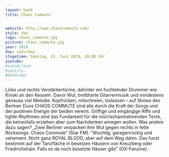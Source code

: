 ```yaml
---
layout: band
title: Chaos Commute


website: http://www.chaoscommute.com/
style: tba
logo: chaos_commute.jpg
picture: chaos_commute.jpg
year: 2019
day: saturday
stagetime: Samstag, 15. Juni 2019, 20:00 Uhr
youtube:
#soundcloud:
#spotify:
#bandcamp:
---
```


Links und rechts Verstärkertürme, dahinter ein fuchtelnder Drummer wie Kinski an den Kesseln.
Davor Wut, brettharte Gitarrenmusik und mindestens genauso viel Melodie. Kopfnicken,
mitschreien, loslassen – auf Shows des Berliner Duos CHAOS COMMUTE sind alle durch die Kraft
der Songs und der positiven Energie der beiden vereint. Griffige und eingängige Riffs und tighte
Rhythmen sind das Fundament für die mürrischanmahnenden Texte, die keinesfalls erziehen aber
zum Nachdenken anregen wollen.
Was andere dazu sagen? „Zwei Berliner verpacken ihre Wut gegen rechts in fette Rocksongs: Chaos
Commute“ (Star FM). “Wuchtig, garagenrockig und vehement. Nicht ganz ROYAL BLOOD, aber auf
dem Weg dahin. Das funzt bestimmt auf der Tanzfläche in besetzen Häusern von Kreuzberg oder
Friedrichshain. Falls es da noch besetzte Häuser gibt” (OX-Fanzine).
